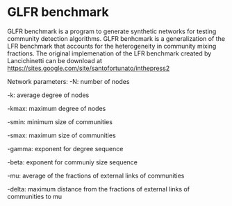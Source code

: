 # GLFR benchmark

GLFR benchmark is a program to generate synthetic networks for testing community detection algorithms. GLFR benhcmark is a generalization of the LFR benchmark that accounts for the heterogeneity in community mixing fractions. The original implemenation of the LFR benchmark created by Lancichinetti can be download at https://sites.google.com/site/santofortunato/inthepress2		
 
Network parameters:
-N: number of nodes

-k: average degree of nodes

-kmax: maximum degree of nodes

-smin: minimum size of communities

-smax: maximum size of communities

-gamma: exponent for degree sequence

-beta: exponent for communiy size sequence

-mu: average of the fractions of external links of communities

-delta: maximum distance from the fractions of external links of communities to mu
